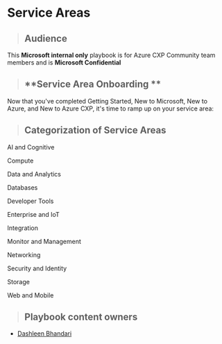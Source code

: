 # Service Areas

>## **Audience**

This **Microsoft internal only** playbook is for Azure CXP Community team members and is **Microsoft Confidential**

>## **Service Area Onboarding  ** 

Now that you've completed Getting Started, New to Microsoft, New to Azure, and New to Azure CXP, it's time to ramp up on your service area: 

 
>## **Categorization of Service Areas**

AI and Cognitive 

Compute 

Data and Analytics 

Databases 

Developer Tools 

Enterprise and IoT 

Integration 

Monitor and Management 

Networking 

Security and Identity 

Storage 

Web and Mobile 

>## **Playbook content owners**

- [Dashleen Bhandari](mailto:dabhan@microsoft.com)

